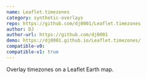 ```yaml
---
name: Leaflet.timezones
category: synthetic-overlays
repo: https://github.com/dj0001/Leaflet.timezones
author: DJ
author-url: https://github.com/dj0001
demo: https://dj0001.github.io/Leaflet.timezones/
compatible-v0:
compatible-v1: true
---
```


Overlay timezones on a Leaflet Earth map.
